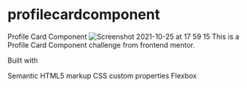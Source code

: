 # profilecardcomponent
Profile Card Component
![Screenshot 2021-10-25 at 17 59 15](https://user-images.githubusercontent.com/50029126/138738485-576d2677-4c78-4c87-a07f-e542b2c93ee1.png)
This is a Profile Card Component challenge from frontend mentor.


Built with

Semantic HTML5 markup
CSS custom properties
Flexbox
